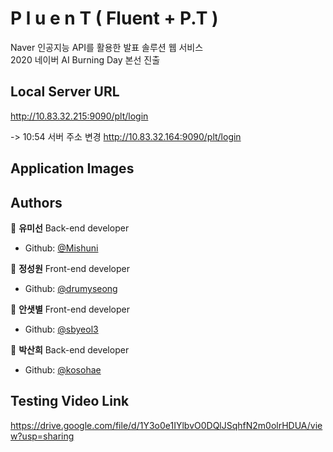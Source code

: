 # P l u e n T ( Fluent + P.T )
Naver 인공지능 API를 활용한 발표 솔루션 웹 서비스<br/>
2020 네이버 AI Burning Day 본선 진출


## Local Server URL
http://10.83.32.215:9090/plt/login

-> 10:54 서버 주소 변경 http://10.83.32.164:9090/plt/login



## Application Images



## Authors

:hatching_chick: **유미선** Back-end developer

* Github: [@Mishuni](https://github.com/Mishuni)

👾 **정성원** Front-end developer

* Github: [@drumyseong](https://github.com/drumyseong)

:elephant: **안샛별** Front-end developer

* Github: [@sbyeol3](https://github.com/sbyeol3)

🦙 **박산희** Back-end developer

* Github: [@kosohae](https://github.com/kosohae)
   
   
## Testing Video Link

https://drive.google.com/file/d/1Y3o0e1IYlbvO0DQlJSqhfN2m0olrHDUA/view?usp=sharing

